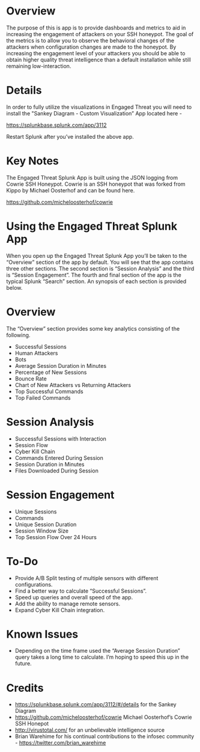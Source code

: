# Overview
The purpose of this is app is to provide dashboards and metrics to aid in increasing the engagement of attackers on your SSH honeypot. The goal of the metrics is to allow you to observe the behavioral changes of the attackers when configuration changes are made to the honeypot. By increasing the engagement level of your attackers you should be able to obtain higher quality threat intelligence than a default installation while still remaining low-interaction.

# Details
In order to fully utilize the visualizations in Engaged Threat you will need to install the "Sankey Diagram - Custom Visualization” App located here - 

https://splunkbase.splunk.com/app/3112

Restart Splunk after you’ve installed the above app.

# Key Notes
The Engaged Threat Splunk App is built using the JSON logging from Cowrie SSH Honeypot. Cowrie is an SSH honeypot that was forked from Kippo by Michael Oosterhof and can be found here.

https://github.com/micheloosterhof/cowrie

# Using the Engaged Threat Splunk App
When you open up the Engaged Threat Splunk App you’ll be taken to the “Overview” section of the app by default. You will see that the app contains three other sections. The second section is “Session Analysis” and the third is “Session Engagement”. The fourth and final section of the app is the typical Splunk “Search” section. An synopsis of each section is provided below.

# Overview
The “Overview” section provides some key analytics consisting of the following.

* Successful Sessions
* Human Attackers
* Bots
* Average Session Duration in Minutes
* Percentage of New Sessions 
* Bounce Rate
* Chart of New Attackers vs Returning Attackers
* Top Successful Commands
* Top Failed Commands

# Session Analysis
* Successful Sessions with Interaction
* Session Flow
* Cyber Kill Chain
* Commands Entered During Session
* Session Duration in Minutes
* Files Downloaded During Session

# Session Engagement
* Unique Sessions
* Commands
* Unique Session Duration
* Session Window Size
* Top Session Flow Over 24 Hours

# To-Do
* Provide A/B Split testing of multiple sensors with different configurations.
* Find a better way to calculate “Successful Sessions”.
* Speed up queries and overall speed of the app.
* Add the ability to manage remote sensors.
* Expand Cyber Kill Chain integration.

# Known Issues
* Depending on the time frame used the “Average Session Duration” query takes a long time to calculate. I’m hoping to speed this up in the future.

# Credits
* https://splunkbase.splunk.com/app/3112/#/details for the Sankey Diagram
* https://github.com/micheloosterhof/cowrie Michael Oosterhof’s Cowrie SSH Honepot
* http://virustotal.com/ for an unbelievable intelligence source
* Brian Warehime for his continual contributions to the infosec community - https://twitter.com/brian_warehime
